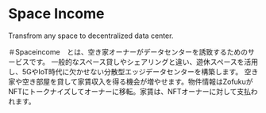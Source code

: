 # Space Income
Transfrom any space to decentralized data center.

＃Spaceincome　とは、空き家オーナーがデータセンターを誘致するためのサービスです。
一般的なスペース貸しやシェアリングと違い、遊休スペースを活用し、5GやIoT時代に欠かせない分散型エッジデータセンターを構築します。
空き家や空き部屋を貸して家賃収入を得る機会が増やせます。物件情報はZofukuがNFTにトークナイズしてオーナーに移転。家賃は、NFTオーナーに対して支払われます。
